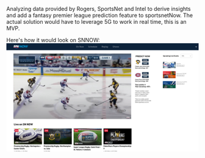 Analyzing data provided by Rogers, SportsNet and Intel to derive insights and add a fantasy premier league prediction feature to sportsnetNow. The actual solution would have to leverage 5G to work in real time, this is an MVP.

Here's how it would look on SNNOW: 
![SNNOW](https://github.com/SaquibShahzad/SportsStreamRevolution/blob/main/images/web.png?raw=true)
